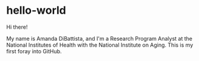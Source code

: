 # hello-world

Hi there!

My name is Amanda DiBattista, and I'm a Research Program Analyst at the National Institutes of Health with the National Institute on Aging. This is my first foray into GitHub.
